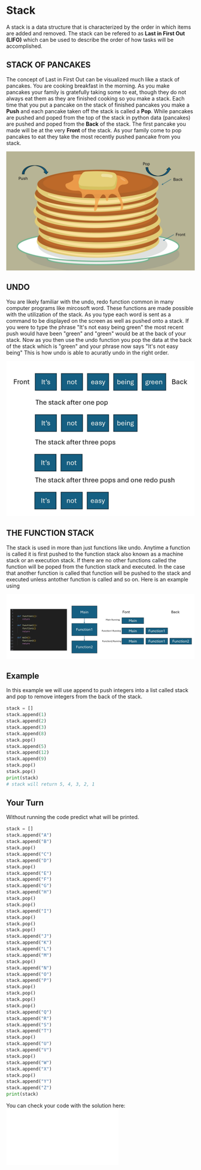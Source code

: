 # Stack
A stack is a data structure that is characterized by the order in which items are added and removed. The stack can be refered to as **Last in First Out (LIFO)** which can be used to describe the order of how tasks will be accomplished.

## STACK OF PANCAKES
The concept of Last in First Out can be visualized much like a stack of pancakes. You are cooking breakfast in the morning. As you make pancakes your family is gratefully taking some to eat, though they do not always eat them as they are finished cooking so you make a stack. Each time that you put a pancake on the stack of finished pancakes you make a **Push** and each pancake taken off the stack is called a **Pop**. While pancakes are pushed and poped from the top of the stack in python data (pancakes) are pushed and poped from the **Back** of the stack. The first pancake you made will be at the very **Front** of the stack. As your family come to pop pancakes to eat they take the most recently pushed pancake from you stack.

![Figure 1](/Assets/Stack_of_pancakes.JPG)

## UNDO
You are likely familiar with the undo, redo function common in many computer programs like mircosoft word. These functions are made possible with the utilization of the stack. As you type each word is sent as a command to be displayed on the screen as well as pushed onto a stack. If you were to type the phrase "It's not easy being green" the most recent push would have been "green" and "green" would be at the back of your stack. Now as you then use the undo function you pop the data at the back of the stack which is "green" and your phrase now says "It's not easy being" This is how undo is able to acuratly undo in the right order. 

![Figure 2](/Assets/Not_Easy_Being_Green.JPG)

## THE FUNCTION STACK
The stack is used in more than just functions like undo. Anytime a function is called it is first pushed to the function stack also known as a machine stack or an execution stack. If there are no other functions called the function will be poped from the function stack and executed. In the case that another function is called that function will be pushed to the stack and executed unless antother function is called and so on. Here is an example using 

![Figure 3](/Assets/Function_Stack.JPG)

## Example
In this example we will use append to push integers into a list called stack and pop to remove integers from the back of the stack.

```python
stack = []
stack.append(1)
stack.append(2)
stack.append(3)
stack.append(8)
stack.pop()
stack.append(5)
stack.append(12)
stack.append(9)
stack.pop()
stack.pop()
print(stack)
# stack will return 5, 4, 3, 2, 1
```

## Your Turn
Without running the code predict what will be printed.

```python
stack = []
stack.append("A")
stack.append("B")
stack.pop()
stack.append("C")
stack.append("D")
stack.pop()
stack.append("E")
stack.append("F")
stack.append("G")
stack.append("H")
stack.pop()
stack.pop()
stack.append("I")
stack.pop()
stack.pop()
stack.pop()
stack.append("J")
stack.append("K")
stack.append("L")
stack.append("M")
stack.pop()
stack.append("N")
stack.append("O")
stack.append("P")
stack.pop()
stack.pop()
stack.pop()
stack.pop()
stack.append("Q")
stack.append("R")
stack.append("S")
stack.append("T")
stack.pop()
stack.append("U")
stack.append("V")
stack.pop()
stack.append("W")
stack.append("X")
stack.pop()
stack.append("Y")
stack.append("Z")
print(stack)
```
You can check your code with the solution here: ![Solution](/Solutions/stack_solution.py)
